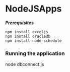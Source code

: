 # NodeJSApps
***Prerequisites***
```
npm install exceljs
npm install oracledb
npm install node-schedule
```
### Running the application
node dbconnect.js